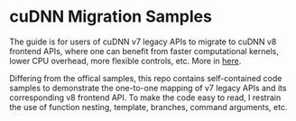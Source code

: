 # cuDNN Migration Samples 

The guide is for users of cuDNN v7 legacy APIs to migrate to cuDNN v8 frontend
APIs, where one can benefit from faster computational kernels, lower CPU
overhead, more flexible controls, etc. More in [here](https://github.com/NVIDIA/cudnn-frontend).

Differing from the offical samples, this repo contains self-contained code
samples to demonstrate the one-to-one mapping of v7 legacy APIs and its
corresponding v8 frontend API. To make the code easy to read, I restrain the use
of function nesting, template, branches, command arguments, etc.
